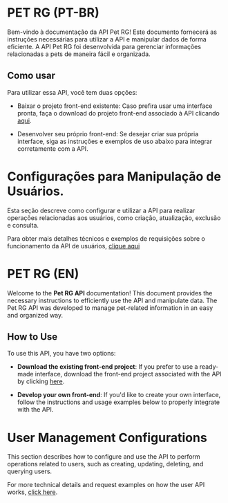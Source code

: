 # PET RG (PT-BR)
Bem-vindo à documentação da API Pet RG! Este documento fornecerá as instruções necessárias para utilizar a API e manipular dados de forma eficiente. A API Pet RG foi desenvolvida para gerenciar informações relacionadas a pets de maneira fácil e organizada.

## Como usar
Para utilizar essa API, você tem duas opções:
* Baixar o projeto front-end existente: Caso prefira usar uma interface pronta, faça o download do projeto front-end associado à API clicando [aqui](https://github.com/YannDarkz).

* Desenvolver seu próprio front-end: Se desejar criar sua própria interface, siga as instruções e exemplos de uso abaixo para integrar corretamente com a API.

# Configurações para Manipulação de Usuários.
Esta seção descreve como configurar e utilizar a API para realizar operações relacionadas aos usuários, como criação, atualização, exclusão e consulta.

Para obter mais detalhes técnicos e exemplos de requisições sobre o funcionamento da API de usuários, [clique aqui](https://github.com/Sync-BR/petrg/blob/main/documentation/usuario.md)

#

# PET RG (EN)
Welcome to the **Pet RG API** documentation! This document provides the necessary instructions to efficiently use the API and manipulate data. The Pet RG API was developed to manage pet-related information in an easy and organized way.

## How to Use
To use this API, you have two options:
* **Download the existing front-end project**: If you prefer to use a ready-made interface, download the front-end project associated with the API by clicking [here](https://github.com/YannDarkz).

* **Develop your own front-end**: If you'd like to create your own interface, follow the instructions and usage examples below to properly integrate with the API.

# User Management Configurations
This section describes how to configure and use the API to perform operations related to users, such as creating, updating, deleting, and querying users.

For more technical details and request examples on how the user API works, [click here](https://github.com/Sync-BR/petrg/blob/main/documentation/usuario.md).
